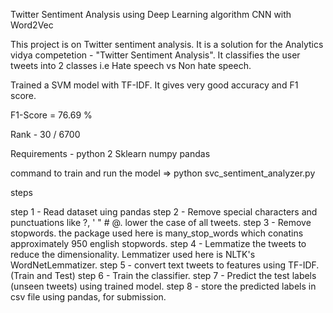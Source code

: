 Twitter Sentiment Analysis using Deep Learning algorithm CNN with Word2Vec

This project is on Twitter sentiment analysis. It is a solution for the Analytics vidya competetion - "Twitter Sentiment Analysis".
It classifies the user tweets into 2 classes i.e Hate speech vs Non hate speech.

Trained a SVM model with TF-IDF. It gives very good accuracy and F1 score. 

F1-Score = 76.69 %

Rank - 30 / 6700

Requirements -
python 2
Sklearn
numpy
pandas

command to train and run the model => python svc_sentiment_analyzer.py

steps 

step 1 - Read dataset uing pandas
step 2 - Remove special characters and punctuations like ?, ' " # @. lower the case of all tweets.
step 3 - Remove stopwords. the package used here is many_stop_words which conatins approximately 950 english stopwords.
step 4 - Lemmatize the tweets to reduce the dimensionality. Lemmatizer used here is NLTK's WordNetLemmatizer.
step 5 - convert text tweets to features using TF-IDF. (Train and Test)
step 6 - Train the classifier.
step 7 - Predict the test labels (unseen tweets) using trained model.
step 8 - store the predicted labels in csv file using pandas, for submission.
